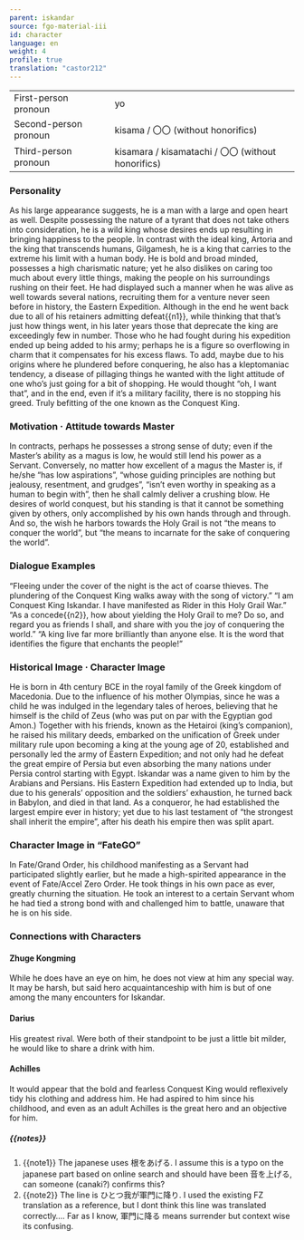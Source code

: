 ```yaml
---
parent: iskandar
source: fgo-material-iii
id: character
language: en
weight: 4
profile: true
translation: "castor212"
---
```


<table>
  <tr><td>First-person pronoun</td><td>yo</td></tr>
  <tr><td>Second-person pronoun</td><td>kisama / 〇〇 (without honorifics)</td></tr>
  <tr><td>Third-person pronoun</td><td>kisamara / kisamatachi / 〇〇 (without honorifics)</td></tr>
</table> 

### Personality

As his large appearance suggests, he is a man with a large and open heart as well.
Despite possessing the nature of a tyrant that does not take others into consideration, he is a wild king whose desires ends up resulting in bringing happiness to the people.
In contrast with the ideal king, Artoria and the king that transcends humans, Gilgamesh, he is a king that carries to the extreme his limit with a human body. He is bold and broad minded, possesses a high charismatic nature; yet he also dislikes on caring too much about every little things, making the people on his surroundings rushing on their feet.
He had displayed such a manner when he was alive as well towards several nations, recruiting them for a venture never seen before in history, the Eastern Expedition. Although in the end he went back due to all of his retainers admitting defeat{{n1}}, while thinking that that’s just how things went, in his later years those that deprecate the king are exceedingly few in number.
Those who he had fought during his expedition ended up being added to his army; perhaps he is a figure so overflowing in charm that it compensates for his excess flaws.
To add, maybe due to his origins where he plundered before conquering, he also has a kleptomaniac tendency, a disease of pillaging things he wanted with the light attitude of one who’s just going for a bit of shopping.
He would thought “oh, I want that”, and in the end, even if it’s a military facility, there is no stopping his greed. Truly befitting of the one known as the Conquest King.

### Motivation · Attitude towards Master

In contracts, perhaps he possesses a strong sense of duty; even if the Master’s ability as a magus is low, he would still lend his power as a Servant. Conversely, no matter how excellent of a magus the Master is, if he/she “has low aspirations”, “whose guiding principles are nothing but jealousy, resentment, and grudges”, “isn’t even worthy in speaking as a human to begin with”, then he shall calmly deliver a crushing blow.
He desires of world conquest, but his standing is that it cannot be something given by others, only accomplished by his own hands through and through.
And so, the wish he harbors towards the Holy Grail is not “the means to conquer the world”, but “the means to incarnate for the sake of conquering the world”.

### Dialogue Examples

“Fleeing under the cover of the night is the act of coarse thieves. The plundering of the Conquest King walks away with the song of victory.”
“I am Conquest King Iskandar. I have manifested as Rider in this Holy Grail War.”
“As a concede{{n2}}, how about yielding the Holy Grail to me? Do so, and regard you as friends I shall, and share with you the joy of conquering the world.”
“A king live far more brilliantly than anyone else. It is the word that identifies the figure that enchants the people!”

### Historical Image · Character Image

He is born in 4th century BCE in the royal family of the Greek kingdom of Macedonia.
Due to the influence of his mother Olympias, since he was a child he was indulged in the legendary tales of heroes, believing that he himself is the child of Zeus (who was put on par with the Egyptian god Amon.)
Together with his friends, known as the Hetairoi (king’s companion), he raised his military deeds, embarked on the unification of Greek under military rule upon becoming a king at the young age of 20, established and personally led the army of Eastern Expedition; and not only had he defeat the great empire of Persia but even absorbing the many nations under Persia control starting with Egypt.
Iskandar was a name given to him by the Arabians and Persians.
His Eastern Expedition had extended up to India, but due to his generals’ opposition and the soldiers’ exhaustion, he turned back in Babylon, and died in that land.
As a conqueror, he had established the largest empire ever in history; yet due to his last testament of “the strongest shall inherit the empire”, after his death his empire then was split apart.

### Character Image in “FateGO”

In Fate/Grand Order, his childhood manifesting as a Servant had participated slightly earlier, but he made a high-spirited appearance in the event of Fate/Accel Zero Order. He took things in his own pace as ever, greatly churning the situation. He took an interest to a certain Servant whom he had tied a strong bond with and challenged him to battle, unaware that he is on his side.

### Connections with Characters

#### Zhuge Kongming

While he does have an eye on him, he does not view at him any special way. It may be harsh, but said hero acquaintanceship with him is but of one among the many encounters for Iskandar.

#### Darius

His greatest rival. Were both of their standpoint to be just a little bit milder, he would like to share a drink with him.

#### Achilles

It would appear that the bold and fearless Conquest King would reflexively tidy his clothing and address him. He had aspired to him since his childhood, and even as an adult Achilles is the great hero and an objective for him.

##### {{notes}}

1. {{note1}} The japanese uses 根をあげる. I assume this is a typo on the japanese part based on online search and should have been 音を上げる, can someone (canaki?) confirms this?
2. {{note2}} The line is ひとつ我が軍門に降り. I used the existing FZ translation as a reference, but I dont think this line was translated correctly…. Far as I know, 軍門に降る means surrender but context wise its confusing.
